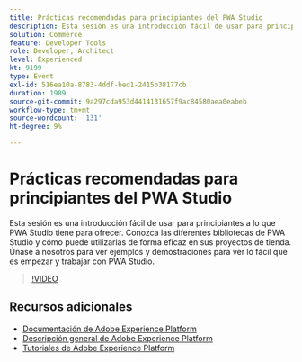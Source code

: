 ```yaml
---
title: Prácticas recomendadas para principiantes del PWA Studio
description: Esta sesión es una introducción fácil de usar para principiantes a lo que PWA Studio tiene para ofrecer. Conozca las diferentes bibliotecas de PWA Studio y cómo puede utilizarlas de forma eficaz en sus proyectos de tienda. Únase a nosotros para ver ejemplos y demostraciones para ver lo fácil que es empezar y trabajar con PWA Studio.
solution: Commerce
feature: Developer Tools
role: Developer, Architect
level: Experienced
kt: 9199
type: Event
exl-id: 516ea10a-8783-4ddf-bed1-2415b38177cb
duration: 1989
source-git-commit: 9a297cda953d4414131657f9ac84580aea0eabeb
workflow-type: tm+mt
source-wordcount: '131'
ht-degree: 9%

---
```


# Prácticas recomendadas para principiantes del PWA Studio

Esta sesión es una introducción fácil de usar para principiantes a lo que PWA Studio tiene para ofrecer.
Conozca las diferentes bibliotecas de PWA Studio y cómo puede utilizarlas de forma eficaz en sus proyectos de tienda.
Únase a nosotros para ver ejemplos y demostraciones para ver lo fácil que es empezar y trabajar con PWA Studio.

>[!VIDEO](https://video.tv.adobe.com/v/337764/?quality=12&learn=on&hidetitle=true)

## Recursos adicionales

- [Documentación de Adobe Experience Platform](https://experienceleague.adobe.com/docs/experience-platform.html)
- [Descripción general de Adobe Experience Platform](https://experienceleague.adobe.com/docs/experience-platform/landing/home.html?lang=es)
- [Tutoriales de Adobe Experience Platform](https://experienceleague.adobe.com/docs/platform-learn/tutorials/overview.html?lang=es)
